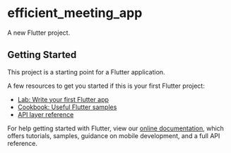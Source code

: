 # efficient_meeting_app

A new Flutter project.

## Getting Started

This project is a starting point for a Flutter application.

A few resources to get you started if this is your first Flutter project:

- [Lab: Write your first Flutter app](https://flutter.dev/docs/get-started/codelab)
- [Cookbook: Useful Flutter samples](https://flutter.dev/docs/cookbook)
- [API layer reference](https://github.com/blackmenthor/flutter_project_boilerplate/blob/master/lib/core/api/)

For help getting started with Flutter, view our
[online documentation](https://flutter.dev/docs), which offers tutorials,
samples, guidance on mobile development, and a full API reference.

